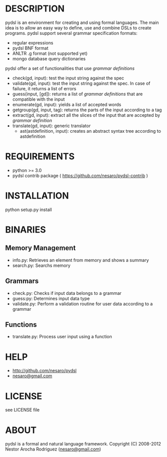 DESCRIPTION
===========

pydsl is an environment for creating and using formal languages. 
The main idea is to allow an easy way to define, use and combine DSLs to create programs.
pydsl support several grammar specification formats:
 * regular expressions
 * pydsl BNF format
 * ANLTR .g format (not supported yet)
 * mongo database query dictionaries

pydsl offer a set of functionalities that use _grammar definitions_
 * check(gd, input): test the input string against the spec
 * validate(gd, input): test the input string against the spec. In case of failure, it returns a list of errors
 * guess(input, [gd]): returns a list of _grammar definitions_ that are compatible with the input
 * enumerate(gd, input): yields a list of accepted words
 * getgroup(gd, input, tag): returns the parts of the input according to a tag
 * extract(gd, input): extract all the slices of the input that are accepted by _grammar definition_
 * translate(gd, input): generic translator
   * ast(astdefinition, input): creates an abstract syntax tree according to astdefinition


REQUIREMENTS
============
 * python >= 3.0
 * pydsl contrib package ( https://github.com/nesaro/pydsl-contrib )

INSTALLATION
============
python setup.py install

BINARIES
========
Memory Management
-----------------
 * info.py: Retrieves an element from memory and shows a summary
 * search.py: Searchs memory 

Grammars
--------
 * check.py: Checks if input data belongs to a grammar
 * guess:py: Determines input data type
 * validate.py: Perform a validation routine for user data according to a grammar

Functions
---------
 * translate.py: Process user input using a function

HELP
====
 * http://github.com/nesaro/pydsl
 * nesaro@gmail.com

LICENSE
=======
see LICENSE file

ABOUT
=====
pydsl is a formal and natural language framework.
Copyright (C) 2008-2012 Nestor Arocha Rodriguez (nesaro@gmail.com)


